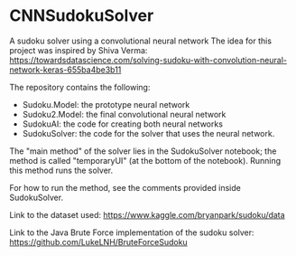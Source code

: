 # CNNSudokuSolver
 A sudoku solver using a convolutional neural network
 The idea for this project was inspired by Shiva Verma:
 https://towardsdatascience.com/solving-sudoku-with-convolution-neural-network-keras-655ba4be3b11

 The repository contains the following:

 - Sudoku.Model: the prototype neural network
 - Sudoku2.Model: the final convolutional neural network
 - SudokuAI: the code for creating both neural networks
 - SudokuSolver: the code for the solver that uses the neural network.

 The "main method" of the solver lies in the SudokuSolver notebook; the method is called "temporaryUI" (at the bottom of
  the notebook). Running this method runs the solver.

 For how to run the method, see the comments provided inside SudokuSolver.

Link to the dataset used: https://www.kaggle.com/bryanpark/sudoku/data

Link to the Java Brute Force implementation of the sudoku solver: https://github.com/LukeLNH/BruteForceSudoku
